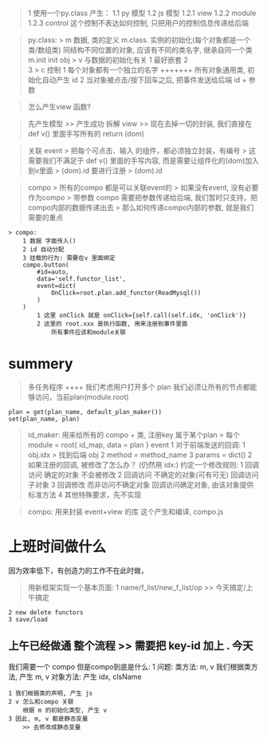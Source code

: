 # 

> 1 使用一个py.class 产生：
    1.1 py 模型
    1.2 js 模型
        1.2.1 view
        1.2.2 module
        1.2.3 control
            这个控制不表达如何控制, 只把用户的控制信息传递给后端

> py.class:
    > m 数据, 类的定义
        m.class.
            实例的初始化(每个对象都是一个类/数组类)
            同结构不同位置的对象, 应该有不同的类名字, 继承自同一个类
        m.init
            init obj
    > v 与数据的初始化有关
        1 最好嵌套
        2   
        3 
    > c 控制
        1 每个对象都有一个独立的名字            +++++++
            所有对象通用类, 初始化自动产生 id
        2 当对象被点击/按下回车之后, 把事件发送给后端
            id + 参数
    
> 怎么产生view 函数?

> 先产生模型
    >> 产生成功
> 拆解 view
    >> 现在去掉一切的封装, 我们直接在
        def v() 里面手写所有的 return (dom)

> 关联 event
    > 把每个可点击、输入 的组件，都必须独立封装，有编号
        > 这需要我们不满足于 def v() 里面的手写内容, 而是需要让组件化的(dom)加入到v里面
        > (dom).id 要进行注册
        > (dom).id 

> compo
    > 所有的compo 都是可以关联event的
    > 如果没有event, 没有必要作为compo
    > 带参数 compo 需要把参数传递给后端, 我们暂时只支持，把compo内部的数据传递出去
    >       那么如何传递compo内部的参数, 就是我们需要的重点

    > compo:
        1 数据 字面传入()
        2 id 自动分配
        3 挂载的行为: 需要在v 里面绑定
        compo.button(
            #id=auto,
            data='self.functor_list',
            event=dict(
                OnClick=root.plan.add_functor(ReadMysql())
            )
        )
            1 这里 onClick 就是 onClick={self.call(self.idx, 'onClick')}
            2 这里的 root.xxx 是执行函数, 用来注册到事件里面
                所有事件应该和module关联

# summery
> 多任务程序 ++++
    我们考虑用户打开多个 plan
    我们必须让所有的节点都能够访问，当前plan(module.root)

    plan = get(plan_name, default_plan_maker())
    set(plan_name, plan)

> id_maker:
    用来给所有的 compo + 类, 注册key
    属于某个plan
    > 每个module = root{
        id_map, 
        data = plan
    }
> event
    1 对于前端发送的回调:
        1 obj.idx > 找到后端 obj
        2 method = method_name
        3 params = dict()
    2 如果注册的回调, 被修改了怎么办？
        (仍然用 idx:)
        约定一个修改规则:
        1 回调访问 确定的对象
            不会被修改
        2 回调访问 不确定的对象(可有可无)
            回调访问子对象
        3 回调修改 而非访问不确定对象
            回调访问确定对象, 由该对象提供标准方法
        4 其他特殊要求，先不实现

> compo:
    用来封装 event+view 的库
    这个产生和编译, compo.js





# 上班时间做什么
因为效率低下，有创造力的工作不在此时做，


> 用新框架实现一个基本页面:
    1 name/f_list/new_f_list/op
        >> 今天搞定/上午搞定

    2 new delete functors
    3 save/load
>
上午已经做通 整个流程
    >> 需要把 key-id 加上
    . 今天
-----------------------------------------------------
我们需要一个 compo 但是compo到底是什么:
1 问题:
    类方法:
        m, v
        我们根据类方法, 产生 m, v
    对象方法:
        产生 idx, clsName
    
    1 我们根据类的声明, 产生 js
    2 v 怎么和compo 关联
        根据 m 的初始化类型, 产生 v
    3 因此, m, v 都是静态变量
        >> 去修改成静态变量


